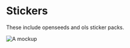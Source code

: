 # Stickers
These include openseeds and ols sticker packs.

![A mockup](https://github.com/jilaga/branding-1/assets/105386444/416c6e37-b58e-46a0-8fc7-1ab4f00af14b)
